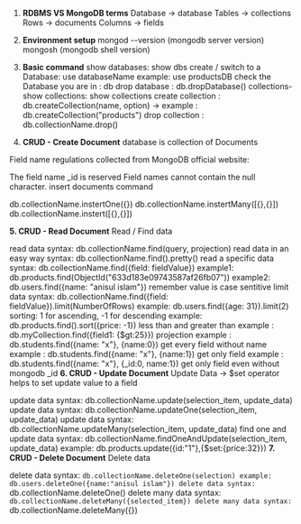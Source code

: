 1. **RDBMS VS MongoDB terms**
Database → database
Tables → collections
Rows →  documents
Columns  → fields

2. **Environment setup**
mongod --version (mongodb server version)
mongosh  (mongodb shell version)

3. **Basic command**
show databases: show dbs
create / switch to a Database: use databaseName example: use productsDB
check the Database you are in : db 
drop database : db.dropDatabase()
collections-
show collections: show collections
create collection : db.createCollection(name, option)  -> example : db.createCollection("products")
drop collection : db.collectionName.drop()

4. **CRUD - Create Document**
database is collection of Documents

Field name regulations collected from MongoDB official website:

The field name _id is reserved
Field names cannot contain the null character.
insert documents command

db.collectionName.instertOne({})
db.collectionName.instertMany([{},{}])
db.collectionName.instert([{},{}])

**5. CRUD - Read Document**
Read / Find data

read data syntax: db.collectionName.find(query, projection)
read data in an easy way syntax: db.collectionName.find().pretty()
read a specific data syntax: db.collectionName.find({field: fieldValue})
example1: db.products.find(ObjectId("633d183e09743587af26fb07"))
example2: db.users.find({name: "anisul islam"}) remember value is case sentitive
limit data syntax: db.collectionName.find({field: fieldValue}).limit(NumberOfRows)
example: db.users.find({age: 31}).limit(2)
sorting: 1 for ascending, -1 for descending
example: db.products.find().sort({price: -1})
less than and greater than
example : db.myCollection.find({field1: {$gt:25}})
projection
example : db.students.find({name: "x"}, {name:0}) get every field without name
example : db.students.find({name: "x"}, {name:1}) get only field
example : db.students.find({name: "x"}, {_id:0, name:1}) get only field even without mongodb _id
**6. CRUD - Update Document**
Update Data -> $set operator helps to set update value to a field

update data syntax: db.collectionName.update(selection_item, update_data)
update data syntax: db.collectionName.updateOne(selection_item, update_data)
update data syntax: db.collectionName.updateMany(selection_item, update_data)
find one and update data syntax: db.collectionName.findOneAndUpdate(selection_item, update_data)
example: db.products.update({id:"1"},{$set:{price:32}})
**7. CRUD - Delete Document**
Delete data

delete data syntax: `db.collectionName.deleteOne(selection)
example: db.users.deleteOne({name:"anisul islam"})
delete data syntax: `db.collectionName.deleteOne()
delete many data syntax: `db.collectionName.deleteMany({selected_item})
delete many data syntax: `db.collectionName.deleteMany({})

